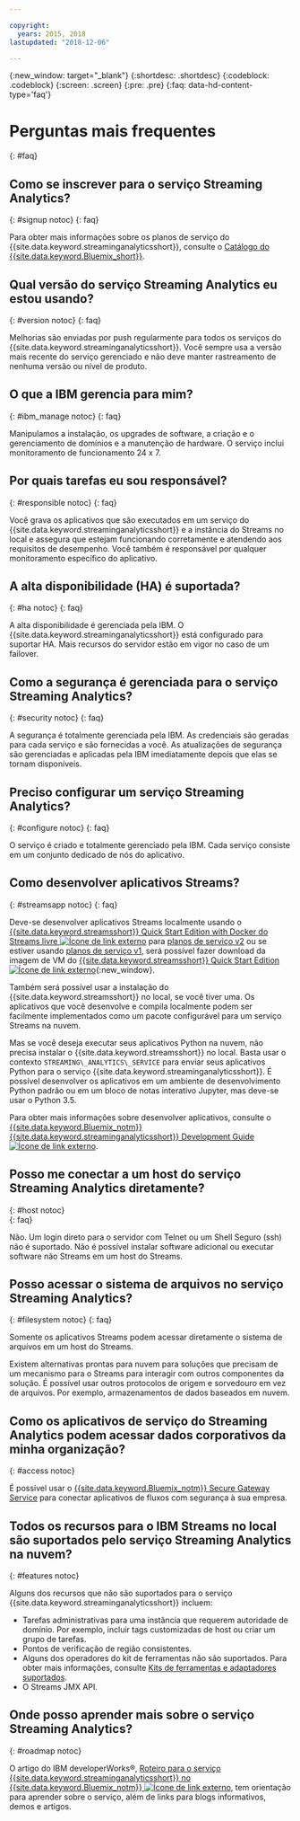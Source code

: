 ```yaml
---

copyright:
  years: 2015, 2018
lastupdated: "2018-12-06"

---
```


<!-- Attribute definitions -->
{:new_window: target="_blank"}
{:shortdesc: .shortdesc}
{:codeblock: .codeblock}
{:screen: .screen}
{:pre: .pre}
{:faq: data-hd-content-type='faq'}

# Perguntas mais frequentes
{: #faq}

## Como se inscrever para o serviço Streaming Analytics?
{: #signup notoc}
{: faq}  

Para obter mais informações sobre os planos de serviço do {{site.data.keyword.streaminganalyticsshort}}, consulte o [Catálogo do {{site.data.keyword.Bluemix_short}}](https://{DomainName}/catalog/services/streaming-analytics).

## Qual versão do serviço Streaming Analytics eu estou usando?
{: #version notoc}
{: faq}   

Melhorias são enviadas por push regularmente para todos os serviços do {{site.data.keyword.streaminganalyticsshort}}. Você sempre usa a versão mais recente do serviço gerenciado e não deve manter rastreamento de nenhuma versão ou nível de produto.

## O que a IBM gerencia para mim?
{: #ibm_manage notoc}
{: faq}   

Manipulamos a instalação, os upgrades de software, a criação e o gerenciamento de domínios e a manutenção de hardware. O serviço inclui monitoramento de funcionamento 24 x 7.


## Por quais tarefas eu sou responsável?  
{: #responsible notoc}
{: faq}

Você grava os aplicativos que são executados em um serviço do {{site.data.keyword.streaminganalyticsshort}} e a instância do Streams no local e assegura que estejam funcionando corretamente e atendendo aos requisitos de desempenho. Você também é responsável por qualquer monitoramento específico do aplicativo.

## A alta disponibilidade (HA) é suportada?
{: #ha notoc}
{: faq}

A alta disponibilidade é gerenciada pela IBM. O {{site.data.keyword.streaminganalyticsshort}} está configurado para suportar HA. Mais recursos do servidor estão em vigor no caso de um failover.

## Como a segurança é gerenciada para o serviço Streaming Analytics?
{: #security notoc}
{: faq}   

A segurança é totalmente gerenciada pela IBM. As credenciais são geradas para cada serviço e são fornecidas a você. As atualizações de segurança são gerenciadas e aplicadas pela IBM imediatamente depois que elas se tornam disponíveis.

## Preciso configurar um serviço Streaming Analytics?  
{: #configure notoc}
{: faq}

O serviço é criado e totalmente gerenciado pela IBM. Cada serviço consiste em um conjunto dedicado de nós do aplicativo.

## Como desenvolver aplicativos Streams?
{: #streamsapp notoc}
{: faq}

Deve-se desenvolver aplicativos Streams localmente usando o [{{site.data.keyword.streamsshort}} Quick Start Edition with Docker do Streams livre ![Ícone de link externo](../../icons/launch-glyph.svg "Ícone de link externo")](http://ibmstreams.github.io/streamsx.documentation/docs/4.3/qse-install-docker/) para [planos de serviço v2](/docs/services/StreamingAnalytics/service_plans.html) ou se estiver usando [planos de serviço v1](/docs/services/StreamingAnalytics/service_plans.html), será possível fazer download da imagem de VM do [{{site.data.keyword.streamsshort}} Quick Start Edition ![Ícone de link externo](../../icons/launch-glyph.svg "Ícone de link externo")](http://ibmstreams.github.io/streamsx.documentation/docs/4.3/qse-intro/){:new_window}.

Também será possível usar a instalação do {{site.data.keyword.streamsshort}} no local, se você tiver uma. Os aplicativos que você desenvolve e compila localmente podem ser facilmente implementados como um pacote configurável para um serviço Streams na nuvem.

Mas se você deseja executar seus aplicativos Python na nuvem, não precisa instalar o {{site.data.keyword.streamsshort}} no local. Basta usar o contexto `STREAMING\_ANALYTICS\_SERVICE` para enviar seus aplicativos Python para o serviço {{site.data.keyword.streaminganalyticsshort}}. É possível desenvolver os aplicativos em um ambiente de desenvolvimento Python padrão ou em um bloco de notas interativo Jupyter, mas deve-se usar o Python 3.5.

Para obter mais informações sobre desenvolver aplicativos, consulte o [{{site.data.keyword.Bluemix_notm}} {{site.data.keyword.streaminganalyticsshort}} Development Guide ![Ícone de link externo](../../icons/launch-glyph.svg "Ícone de link externo")](https://developer.ibm.com/streamsdev/?p=16589&post_type=doc&preview=1&_ppp=7ad76a418b).

## Posso me conectar a um host do serviço Streaming Analytics diretamente?
{: #host notoc}  
{: faq}

Não. Um login direto para o servidor com Telnet ou um Shell Seguro (ssh) não é suportado. Não é possível instalar software adicional ou executar software não Streams em um host do Streams.

## Posso acessar o sistema de arquivos no serviço Streaming Analytics?
{: #filesystem notoc}
{: faq}   

Somente os aplicativos Streams podem acessar diretamente o sistema de arquivos em um host do Streams.

Existem alternativas prontas para nuvem para soluções que precisam de um mecanismo para o Streams para interagir com outros componentes da solução. É possível usar outros protocolos de origem e sorvedouro em vez de arquivos. Por exemplo, armazenamentos de dados baseados em nuvem.

## Como os aplicativos de serviço do Streaming Analytics podem acessar dados corporativos da minha organização?
{: #access notoc}  

É possível usar o [{{site.data.keyword.Bluemix_notm}} Secure Gateway Service](https://{DomainName}/catalog/services/secure-gateway) para conectar aplicativos de fluxos com segurança à sua empresa.

## Todos os recursos para o IBM Streams no local são suportados pelo serviço Streaming Analytics na nuvem?
{: #features notoc}

Alguns dos recursos que não são suportados para o serviço {{site.data.keyword.streaminganalyticsshort}} incluem:

  - Tarefas administrativas para uma instância que requerem autoridade de domínio. Por exemplo, incluir tags customizadas de host ou criar um grupo de tarefas.
  - Pontos de verificação de região consistentes.
  - Alguns dos operadores do kit de ferramentas não são suportados. Para obter mais informações, consulte [Kits de ferramentas e adaptadores suportados](/docs/services/StreamingAnalytics/compatible_toolkits.html).
  - O Streams JMX API.

## Onde posso aprender mais sobre o serviço Streaming Analytics?
{: #roadmap notoc}

O artigo do IBM developerWorks®, [Roteiro para o serviço {{site.data.keyword.streaminganalyticsshort}} no {{site.data.keyword.Bluemix_notm}} ![Ícone de link externo](../../icons/launch-glyph.svg "Ícone de link externo")](https://developer.ibm.com/streamsdev/docs/roadmap-for-streaming-analytics-service-on-bluemix/), tem orientação para aprender sobre o serviço, além de links para blogs informativos, demos e artigos.
